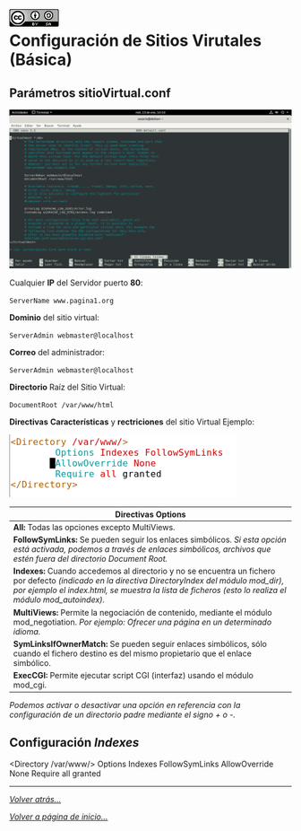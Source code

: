<img src="/imagenes/MI-LICENCIA88x31.png" style="float: left; margin-right: 10px;" />

# Configuración de Sitios Virutales (Básica)

## Parámetros sitioVirtual.conf

![ConfigiracionBasica](../../../imagenes/apache2/ConfigiracionBasica.png)

Cualquier **IP** del Servidor puerto **80**:

``ServerName www.pagina1.org``

**Dominio** del sitio virtual:

``ServerAdmin webmaster@localhost``

**Correo** del administrador:

``ServerAdmin webmaster@localhost``

**Directorio** Raíz del Sitio Virtual:

``DocumentRoot /var/www/html``

**Directivas** **Características** y **rectriciones** del sitio Virtual Ejemplo:

![ConfigiracionBasica](../../../imagenes/apache2/directoryBasica.jpg)


| Directivas Options |
| -- |
| **All:** Todas las opciones excepto MultiViews. |
| **FollowSymLinks:** Se pueden seguir los enlaces simbólicos. *Si esta opción está activada, podemos a través de enlaces simbólicos, archivos que estén fuera del directorio Document Root.* |
| **Indexes:** Cuando accedemos al directorio y no se encuentra un fichero por defecto *(indicado en la directiva DirectoryIndex del módulo mod_dir), por ejemplo el index.html, se muestra la lista de ficheros (esto lo realiza el módulo mod_autoindex).* |
| **MultiViews:** Permite la negociación de contenido, mediante el módulo mod_negotiation. *Por ejemplo: Ofrecer una página en un determinado idioma.* |
| **SymLinksIfOwnerMatch:** Se pueden seguir enlaces simbólicos, sólo cuando el fichero destino es del mismo propietario que el enlace simbólico. |
| **ExecCGI:** Permite ejecutar script CGI (interfaz) usando el módulo mod_cgi. |

*Podemos activar o desactivar una opción en referencia con la configuración de un directorio padre mediante el signo + o -.*

## Configuración *Indexes*

<Directory /var/www/>
        Options Indexes FollowSymLinks
        AllowOverride None
        Require all granted
</Directory>


_________________________________________________
*[Volver atrás...](../README.md)*

*[Volver a página de inicio...](../../../README.md)*